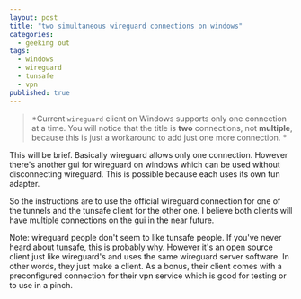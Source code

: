 ```yaml
---
layout: post
title: "two simultaneous wireguard connections on windows"
categories:
  - geeking out
tags:
  - windows
  - wireguard
  - tunsafe
  - vpn
published: true
---
```


>*Current `wireguard` client on Windows supports only one connection at a time. You will notice that the title is **two** connections, not **multiple**, because this is just a workaround to add just one more connection. *


This will be brief. Basically wireguard allows only one connection. However there's another gui for wireguard on windows which can be used without disconnecting wireguard. This is possible because each uses its own tun adapter.

So the instructions are to use the official wireguard connection for one of the tunnels and the tunsafe client for the other one. I believe both clients will have multiple connections on the gui in the near future.

Note: wireguard people don't seem to like tunsafe people. If you've never heard about tunsafe, this is probably why. However it's an open source client just like wireguard's and uses the same wireguard server software. In other words, they just make a client. As a bonus, their client comes with a preconfigured connection for their vpn service which is good for testing or to use in a pinch.
